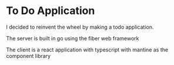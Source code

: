 # To Do Application

I decided to reinvent the wheel by making a todo application. 

The server is built in go using the fiber web framework

The client is a react application with typescript with mantine as the component library